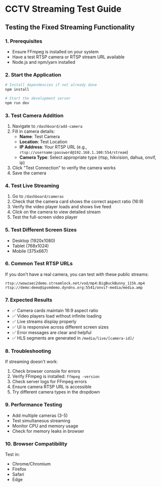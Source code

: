 # CCTV Streaming Test Guide

## Testing the Fixed Streaming Functionality

### 1. Prerequisites
- Ensure FFmpeg is installed on your system
- Have a test RTSP camera or RTSP stream URL available
- Node.js and npm/yarn installed

### 2. Start the Application
```bash
# Install dependencies if not already done
npm install

# Start the development server
npm run dev
```

### 3. Test Camera Addition
1. Navigate to `/dashboard/add-camera`
2. Fill in camera details:
   - **Name**: Test Camera
   - **Location**: Test Location
   - **IP Address**: Your RTSP URL (e.g., `rtsp://username:password@192.168.1.100:554/stream`)
   - **Camera Type**: Select appropriate type (rtsp, hikvision, dahua, onvif, ip)
3. Click "Test Connection" to verify the camera works
4. Save the camera

### 4. Test Live Streaming
1. Go to `/dashboard/cameras`
2. Check that the camera card shows the correct aspect ratio (16:9)
3. Verify the video player loads and shows live feed
4. Click on the camera to view detailed stream
5. Test the full-screen video player

### 5. Test Different Screen Sizes
- Desktop (1920x1080)
- Tablet (768x1024)
- Mobile (375x667)

### 6. Common Test RTSP URLs
If you don't have a real camera, you can test with these public streams:

```
rtsp://wowzaec2demo.streamlock.net/vod/mp4:BigBuckBunny_115k.mp4
rtsp://demo:demo@ipvmdemo.dyndns.org:5541/onvif-media/media.amp
```

### 7. Expected Results
- ✅ Camera cards maintain 16:9 aspect ratio
- ✅ Video players load without infinite loading
- ✅ Live streams display properly
- ✅ UI is responsive across different screen sizes
- ✅ Error messages are clear and helpful
- ✅ HLS segments are generated in `/media/live/[camera-id]/`

### 8. Troubleshooting
If streaming doesn't work:
1. Check browser console for errors
2. Verify FFmpeg is installed: `ffmpeg -version`
3. Check server logs for FFmpeg errors
4. Ensure camera RTSP URL is accessible
5. Try different camera types in the dropdown

### 9. Performance Testing
- Add multiple cameras (3-5)
- Test simultaneous streaming
- Monitor CPU and memory usage
- Check for memory leaks in browser

### 10. Browser Compatibility
Test in:
- Chrome/Chromium
- Firefox
- Safari
- Edge
